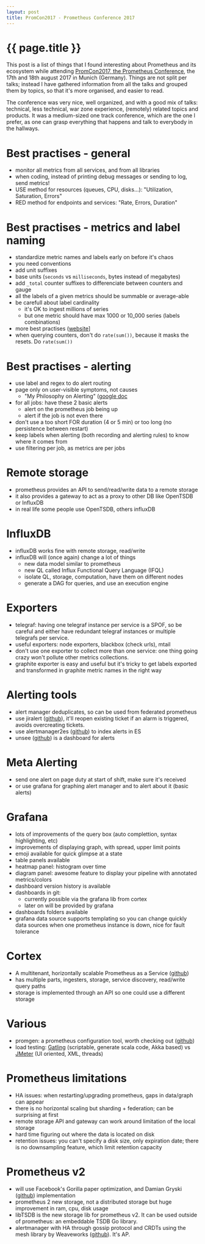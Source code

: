 ```yaml
---
layout: post
title: PromCon2017 - Prometheus Conference 2017
---
```


# {{ page.title }}

This post is a list of things that I found interesting about Prometheus and its
ecosystem while attending [PromCon2017, the Prometheus Conference](https://promcon.io/2017-munich/), the 17th and
18th august 2017 in Munich (Germany). Things are not split per talks; instead I
have gathered information from all the talks and grouped them by topics, so
that it's more organised, and easier to read.

The conference was very nice, well organized, and with a good mix of talks:
technical, less technical, war zone experience, (remotely) related topics and
products. It was a medium-sized one track conference, which are the one I
prefer, as one can grasp everything that happens and talk to everybody in the
hallways.

# Best practises - general
- monitor all metrics from all services, and from all libraries
- when coding, instead of printing debug messages or sending to log, send
  metrics!
- USE method for resources (queues, CPU, disks...): "Utilization, Saturation, Errors"
- RED method for endpoints and services: "Rate, Errors, Duration"

# Best practises - metrics and label naming
- standardize metric names and labels early on before it's chaos
- you need conventions
- add unit suffixes
- base units (`seconds` vs `milliseconds`, bytes instead of megabytes)
- add `_total` counter suffixes to differenciate between counters and gauge
- all the labels of a given metrics should be summable or average-able
- be carefull about label cardinality
  - it's OK to ingest millions of series
  - but one metric should have max 1000 or 10_000 series (labels combinations)
- more best practises ([website](https://prometheus.io/docs/practices/naming)]
- when querying counters, don't do `rate(sum())`, because it masks the resets. Do `rate(sum())`

# Best practises - alerting
- use label and regex to do alert routing
- page only on user-visible symptoms, not causes
    - "My Philosophy on Alerting" ([google doc](https://docs.google.com/document/d/199PqyG3UsyXlwieHaqbGiWVa8eMWi8zzAn0YfcApr8Q/edit)
- for all jobs: have these 2 basic alerts
  - alert on the prometheus job being up
  - alert if the job is not even there
- don't use a too short FOR duration (4 or 5 min) or too long (no persistence between restart)
- keep labels when alerting (both recording and alerting rules) to know where it comes from
- use filtering per job, as metrics are per jobs

# Remote storage
- prometheus provides an API to send/read/write data to a remote storage
- it also provides a gateway to act as a proxy to other DB like OpenTSDB or
  InfluxDB
- in real life some people use OpenTSDB, others influxDB

# InfluxDB
- influxDB works fine with remote storage, read/write
- influxDB will (once again) change a lot of things
  - new data model similar to prometheus
  - new QL called Influx Functional Query Language (IFQL)
  - isolate QL, storage, computation, have them on different nodes
  - generate a DAG for queries, and use an execution engine

# Exporters
- telegraf: having one telegraf instance per service is a SPOF, so be careful
  and either have redundant telegraf instances or multiple telegrafs per
  service.
- useful exporters: node exporters, blackbox (check urls), mtail
- don't use one exporter to collect more than one service: one thing going
  crazy won't pollute other metrics collections.
- graphite exporter is easy and useful but it's tricky to get labels exported
  and transformed in graphite metric names in the right way

# Alerting tools
- alert manager deduplicates, so can be used from federated prometheus
- use jiralert ([github](https://github.com/fabxc/jiralerts)), it'll reopen
  existing ticket if an alarm is triggered, avoids overcreating tickets.
- use alertmanager2es ([github](https://github.com/cloudflare/alertmanager2es)) to
  index alerts in ES
- unsee ([github](https://github.com/cloudflare/unsee)) is a dashboard for alerts

# Meta Alerting
- send one alert on page duty at start of shift, make sure it's received
- or use grafana for graphing alert manager and to alert about it (basic alerts)

# Grafana
- lots of improvements of the query box (auto complettion, syntax highlighting, etc)
- improvements of displaying graph, with spread, upper limit points
- emoji available for quick glimpse at a state
- table panels available
- heatmap panel: histogram over time
- diagram panel: awesome feature to display your pipeline with annotated metrics/colors
- dashboard version history is available
- dashboards in git:
  - currently possible via the grafana lib from cortex
  - later on will be provided by grafana
- dashboards folders available
- grafana data source supports templating so you can change quickly data
  sources when one prometheus instance is down, nice for fault tolerance

# Cortex
- A multitenant, horizontally scalable Prometheus as a Service ([github](https://github.com/weaveworks/cortex))
- has multiple parts, ingesters, storage, service discovery, read/write query paths
- storage is implemented through an API so one could use a different storage

# Various
- promgen: a prometheus configuration tool, worth checking
  out ([github](https://github.com/line/promgen))
- load testing: [Gatling](http://gatling.io/) (scriptable, generate scala code, Akka
  based) vs [JMeter](http://jmeter.apache.org/) (UI oriented, XML, threads)

# Prometheus limitations
- HA issues: when restarting/upgrading prometheus, gaps in data/graph can appear
- there is no horizontal scaling but sharding + federation; can be surprising at first
- remote storage API and gateway can work around limitation of the local storage
- hard time figuring out where the data is located on disk
- retention issues: you can't specify a disk size, only expiration date; there
  is no downsampling feature, which limit retention capacity

# Prometheus v2
- will use Facebook's Gorilla paper optimization, and Damian Gryski
  ([github](https://github.com/dgryski)) implementation
- prometheus 2 new storage, not a distributed storage but huge improvement in
  ram, cpu, disk usage
- libTSDB is the new storage lib for prometheus v2. It can be used outside of
  prometheus: an embeddable TSDB Go library.
- alertmanager with HA through gossip protocol and CRDTs using the mesh library
  by Weaveworks ([github](https://github.com/weaveworks/mesh)). It's AP.

